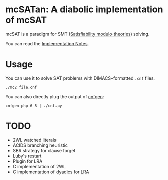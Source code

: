 mcSATan: A diabolic implementation of mcSAT
===========================================

mcSAT is a paradigm for SMT ([Satisfiability modulo
theories](https://en.wikipedia.org/wiki/Satisfiability_modulo_theories))
solving.

You can read the [Implementation
Notes](https://github.com/louisabraham/mcSATan/blob/master/Implementation%20Notes.md).

Usage
=====

You can use it to solve SAT problems with DIMACS-formatted `.cnf` files.

    ./mc2 file.cnf

You can also directly plug the output of
[cnfgen](https://massimolauria.github.io/cnfgen/):

    cnfgen php 6 8 | ./cnf.py

TODO
====

-   2WL watched literals
-   ACIDS branching heuristic
-   SBR strategy for clause forget
-   Luby's restart
-   Plugin for LRA
-   C implementation of 2WL
-   C implementation of dyadics for LRA
